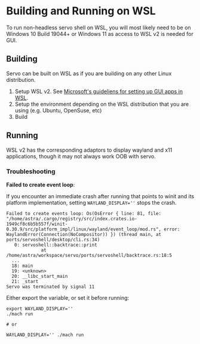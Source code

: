 # Building and Running on WSL

To run non-headless servo shell on WSL, you will most likely need to be on Windows 10 Build 19044+ or Windows 11 as access to WSL v2 is needed for GUI.

## Building

Servo can be built on WSL as if you are building on any other Linux distribution.

1. Setup WSL v2.  See [Microsoft's guideliens for setting up GUI apps in WSL](https://learn.microsoft.com/en-us/windows/wsl/tutorials/gui-apps).
2. Setup the environment depending on the WSL distribution that you are using (e.g. Ubuntu, OpenSuse, etc)
3. Build

## Running

WSL v2 has the corresponding adaptors to display wayland and x11 applications, though it may not always work OOB with servo.

### Troubleshooting

**Failed to create event loop**:

If you encounter an immediate crash after running that points to winit and its platform implementation, setting `WAYLAND_DISPLAY=''` stops the crash.

```
Failed to create events loop: Os(OsError { line: 81, file: "/home/astra/.cargo/registry/src/index.crates.io-1949cf8c6b5b557f/winit-0.30.9/src/platform_impl/linux/wayland/event_loop/mod.rs", error: WaylandError(Connection(NoCompositor)) }) (thread main, at ports/servoshell/desktop/cli.rs:34)
   0: servoshell::backtrace::print
             at /home/astra/workspace/servo/ports/servoshell/backtrace.rs:18:5
  ...
  18: main
  19: <unknown>
  20: __libc_start_main
  21: _start
Servo was terminated by signal 11
```

Either export the variable, or set it before running:
```shell
export WAYLAND_DISPLAY=''
./mach run

# or

WAYLAND_DISPLAY='' ./mach run
```
